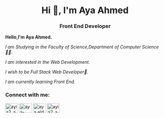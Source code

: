 <h1 align="center">Hi 👋, I'm Aya Ahmed</h1>
<h3 align="center">Front End Developer</h3>
<p><b> Hello,I'm Aya Ahmed. </b> </p>
<p> <em> I am Studying in the Faculty of Science,Department of Computer Science👩‍💻.</em> </p>
<p><em> I am interested in the Web Development.</em> </p>
<p><em> I wish to be Full Stack Web Developer💞.</em> </p>
<p><em> I am currently learning Front End. </em></p>
<h3 align="left">Connect with me:</h3>
<p align="left">
<a href="https://twitter.com/ayia2_a7med" target="blank"><img align="center" src="https://raw.githubusercontent.com/rahuldkjain/github-profile-readme-generator/master/src/images/icons/Social/twitter.svg" alt="ayia2_a7med" height="30" width="40" /></a>
<a href="https://linkedin.com/in/aya-ahmed8" target="blank"><img align="center" src="https://raw.githubusercontent.com/rahuldkjain/github-profile-readme-generator/master/src/images/icons/Social/linked-in-alt.svg" alt="aya-ahmed8" height="30" width="40" /></a>
<a href="https://fb.com/aya.eldagag.58" target="blank"><img align="center" src="https://raw.githubusercontent.com/rahuldkjain/github-profile-readme-generator/master/src/images/icons/Social/facebook.svg" alt="aya.eldagag.58" height="30" width="40" /></a>
<a href="https://instagram.com/ayia2_a7med" target="blank"><img align="center" src="https://raw.githubusercontent.com/rahuldkjain/github-profile-readme-generator/master/src/images/icons/Social/instagram.svg" alt="ayia2_a7med" height="30" width="40" /></a> 
</p>


